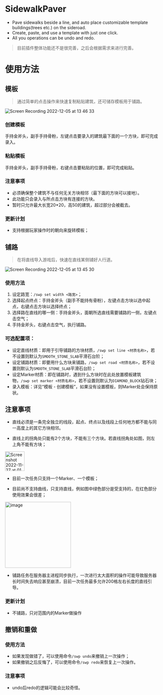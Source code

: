 # SidewalkPaver
+ Pave sidewalks beside a line, and auto place customizable template buildings(trees etc.) on the sideroad.
+ Create, paste, and use a template with just one click.
+ All you operations can be undo and redo.

> 目前插件整体功能还不是很完善，之后会根据需求来进行完善。

# 使用方法

## 模板
> 通过简单的点击操作来快速复制粘贴建筑，还可储存模板用于铺路。

![Screen Recording 2022-12-05 at 13 46 33](https://user-images.githubusercontent.com/87828006/205822652-78a9509c-a7b2-4568-9556-de5a29340721.GIF)
### 创建模板
手持金斧头，副手手持骨粉，左键点击要录入的建筑最下面的一个方块，即可完成录入。
### 粘贴模板
手持金斧头，副手手持骨粉，右键点击要粘贴的位置，即可完成粘贴。
### 注意事项
+ 必须确保整个建筑不与任何无关方块相邻（最下面的方块可以接地）。
+ 此功能只会录入与所点击方块有连接的方块。
+ 暂时只允许最大长宽20*20，高50的建筑，超过部分会被截去。
### 更新计划
+ 支持根据玩家操作时的朝向来旋转模板；

## 铺路
> 在将直线导入游戏后，快速在直线某侧铺好人行道。

![Screen Recording 2022-12-05 at 13 45 30](https://user-images.githubusercontent.com/87828006/205823109-a10d639e-3ee2-4ba8-a1c1-1d8efbeffc52.GIF)
### 使用方法
1. 设定路宽：`/swp set width <路宽>`；
2. 选择起点终点：手持金斧头（副手不能持有骨粉），左键点击方块以选中起点，右键点击方块以选择终点；
3. 选择路在直线的哪一侧：手持金斧头，面朝所选直线需要铺路的一侧，左键点击空气；
4. 手持金斧头，右键点击空气，执行铺路。

### 可选配置项：
+ 设定直线材质：即用于引导铺路的方块材质，`/swp set line <材质名称>`，若不设置则默认为`SMOOTH_STONE_SLAB`平滑石台阶；
+ 设定铺路材质：即要用什么方块来铺路，`/swp set road <材质名称>`，若不设置则默认为`SMOOTH_STONE_SLAB`平滑石台阶；
+ 设定Marker材质：即在铺路时，遇到什么方块时在此处放置模板建筑物，`/swp set marker <材质名称>`，若不设置则默认为`DIAMOND_BLOCK`钻石块；
+ 录入模板：详见“模板 - 创建模板”，如果没有设置模板，则Marker处会保持原状。

## 注意事项
+ 直线必须是一条完全独立的线段，起点、终点以及线段上任何地方都不能与同一高度上的其它方块相邻。

+ 直线上的拐角处只能有2个方块，不能有三个方块。若直线拐角处如图，则左上角不能有方块；
<img width="64" alt="Screenshot 2022-11-27 at 01 37 57" src="https://user-images.githubusercontent.com/87828006/204101768-691bebcf-f6e1-47f9-a6bd-64a99cee8c37.png">

+ 目前一次任务只支持一个Marker、一个模板；

+ 目前尚不支持曲线，只支持直线，例如图中绿色部分是受支持的，在红色部分使用效果会很差；
<img width="217" alt="image" src="https://user-images.githubusercontent.com/87828006/204101908-7c3ced7d-1337-4c25-ae1c-a6ee717a2e8e.png">

+ 铺路任务在服务器主进程同步执行，一次进行太大面积的操作可能导致服务器长时间失去响应甚至崩溃，目前一次任务最多允许200格左右长度的直线引导。

### 更新计划
+ 不铺路，只对范围内的Marker做操作

## 撤销和重做
### 使用方法
+ 如果发现做错了，可以使用命令`/swp undo`来撤销上一次操作；
+ 如果撤销之后反悔了，可以使用命令`/swp redo`来恢复上一次操作。
### 注意事项
+ undo后redo的逻辑可能会比较奇怪。

